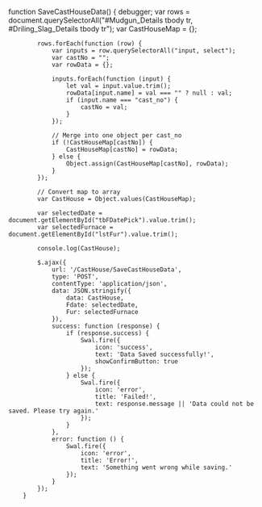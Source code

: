  function SaveCastHouseData() {
            debugger;
            var rows = document.querySelectorAll("#Mudgun_Details tbody tr, #Driling_Slag_Details tbody tr");
            var CastHouseMap = {};

            rows.forEach(function (row) {
                var inputs = row.querySelectorAll("input, select");
                var castNo = "";
                var rowData = {};

                inputs.forEach(function (input) {
                    let val = input.value.trim();
                    rowData[input.name] = val === "" ? null : val;
                    if (input.name === "cast_no") {
                        castNo = val;
                    }
                });

                // Merge into one object per cast_no
                if (!CastHouseMap[castNo]) {
                    CastHouseMap[castNo] = rowData;
                } else {
                    Object.assign(CastHouseMap[castNo], rowData);
                }
            });

            // Convert map to array
            var CastHouse = Object.values(CastHouseMap);

            var selectedDate = document.getElementById("tbFDatePick").value.trim();
            var selectedFurnace = document.getElementById("lstFur").value.trim();

            console.log(CastHouse);

            $.ajax({
                url: '/CastHouse/SaveCastHouseData',
                type: 'POST',
                contentType: 'application/json',
                data: JSON.stringify({
                    data: CastHouse,
                    Fdate: selectedDate,
                    Fur: selectedFurnace
                }),
                success: function (response) {
                    if (response.success) {
                        Swal.fire({
                            icon: 'success',
                            text: 'Data Saved successfully!',
                            showConfirmButton: true
                        });
                    } else {
                        Swal.fire({
                            icon: 'error',
                            title: 'Failed!',
                            text: response.message || 'Data could not be saved. Please try again.'
                        });
                    }
                },
                error: function () {
                    Swal.fire({
                        icon: 'error',
                        title: 'Error!',
                        text: 'Something went wrong while saving.'
                    });
                }
            });
        }
